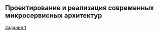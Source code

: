 ## Проектирование и реализация современных микросервисных архитектур

[Задание 1](tasks/Task01-KeyValueStorage.md)
